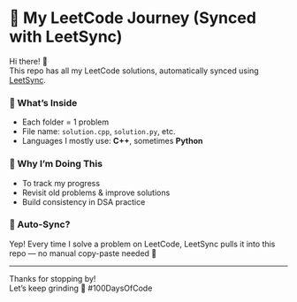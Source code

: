 # 🚀 My LeetCode Journey (Synced with LeetSync)

Hi there! 👋  
This repo has all my LeetCode solutions, automatically synced using [LeetSync](https://github.com/LeetSync/LeetSync).

### 📂 What’s Inside
- Each folder = 1 problem  
- File name: `solution.cpp`, `solution.py`, etc.  
- Languages I mostly use: **C++**, sometimes **Python**

### 🎯 Why I’m Doing This
- To track my progress
- Revisit old problems & improve solutions
- Build consistency in DSA practice

### 🔄 Auto-Sync?
Yep! Every time I solve a problem on LeetCode, LeetSync pulls it into this repo — no manual copy-paste needed 🙌

---

Thanks for stopping by!  
Let’s keep grinding 💪 #100DaysOfCode
